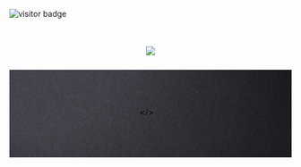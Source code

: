 ![visitor badge](https://visitor-badge.laobi.icu/badge?page_id=remarkeyable.visitor-badge&left_text=Visitors)

<h1 align="center">
  <a href="https://git.io/typing-svg">
    <img src="https://readme-typing-svg.demolab.com?font=Fira+Code&pause=1000&random=false&width=435&lines=Hi%2C+I'm+Ryn.">
  </a>  
</h1>








<img src="img/a.jpg">
</kbd>
